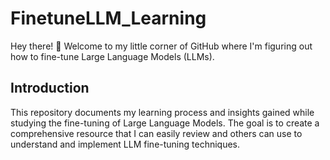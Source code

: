 # FinetuneLLM_Learning
Hey there! 👋 Welcome to my little corner of GitHub where I'm figuring out how to fine-tune Large Language Models (LLMs).

## Introduction
This repository documents my learning process and insights gained while studying the fine-tuning of Large Language Models. The goal is to create a comprehensive resource that I can easily review and others can use to understand and implement LLM fine-tuning techniques.